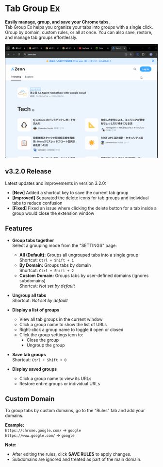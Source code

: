 # Tab Group Ex

**Easily manage, group, and save your Chrome tabs.**  
Tab Group Ex helps you organize your tabs into groups with a single click. Group by domain, custom rules, or all at once. You can also save, restore, and manage tab groups effortlessly.

![](./demo/tab-group-ex_demo.gif)

## v3.2.0 Release

Latest updates and improvements in version 3.2.0:

- **[New]** Added a shortcut key to save the current tab group  
- **[Improved]** Separated the delete icons for tab groups and individual tabs to reduce confusion  
- **[Fixed]** Fixed an issue where clicking the delete button for a tab inside a group would close the extension window

## Features

- **Group tabs together**  
  Select a grouping mode from the "SETTINGS" page:
  - **All (Default):** Groups all ungrouped tabs into a single group  
    Shortcut: `Ctrl + Shift + 1`
  - **By Domain:** Groups tabs by domain  
    Shortcut: `Ctrl + Shift + 2`
  - **Custom Domain:** Groups tabs by user-defined domains (ignores subdomains)  
    Shortcut: _Not set by default_

- **Ungroup all tabs**  
  Shortcut: _Not set by default_

- **Display a list of groups**  
  - View all tab groups in the current window  
  - Click a group name to show the list of URLs  
  - Right-click a group name to toggle it open or closed  
  - Click the group settings icon to:  
    - Close the group  
    - Ungroup the group

- **Save tab groups**  
  Shortcut: `Ctrl + Shift + 0`

- **Display saved groups**  
  - Click a group name to view its URLs  
  - Restore entire groups or individual URLs

## Custom Domain

To group tabs by custom domains, go to the "Rules" tab and add your domains.

**Example:**  
`https://chrome.google.com/` → `google`  
`https://www.google.com/` → `google`

**Note:**  
- After editing the rules, click **SAVE RULES** to apply changes.  
- Subdomains are ignored and treated as part of the main domain.